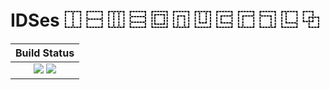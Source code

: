 # IDSes ⿰ ⿱ ⿲ ⿳ ⿴ ⿵ ⿶ ⿷ ⿸ ⿹ ⿺ ⿻

|  **Build Status**                                               |
|:---------------------------------------------------------------:|
|  [![][travis-img]][travis-url]  [![][codecov-img]][codecov-url] |



[travis-img]: https://api.travis-ci.org/wookay/IDSes.jl.svg?branch=master
[travis-url]: https://travis-ci.org/wookay/IDSes.jl

[codecov-img]: https://codecov.io/gh/wookay/IDSes.jl/branch/master/graph/badge.svg
[codecov-url]: https://codecov.io/gh/wookay/IDSes.jl/branch/master
